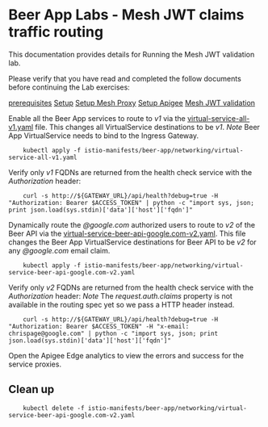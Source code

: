 # Beer App Labs - Mesh JWT claims traffic routing
This documentation provides details for Running the Mesh JWT validation lab.

Please verify that you have read and completed the follow documents before continuing the Lab exercises:

[prerequisites](../docs/PREREQUISITES.md)
[Setup](../docs/SETUP.md)
[Setup Mesh Proxy](../docs/SETUP-MESH-PROXY.md)
[Setup Apigee](../docs/SETUP-APIGEE.md)
[Mesh JWT validation](Mesh-JWT-validation.md)


Enable all the Beer App services to route to *v1* via the [virtual-service-all-v1.yaml](istio-manifests/beer-app/networking/virtual-service-all-v1.yaml) file. This changes all VirtualService destinations to be *v1*. _Note_ Beer App VirtualService needs to bind to the Ingress Gateway.

        kubectl apply -f istio-manifests/beer-app/networking/virtual-service-all-v1.yaml
        

Verify only *v1* FQDNs are returned from the health check service with the *Authorization* header:

        curl -s http://${GATEWAY_URL}/api/health?debug=true -H "Authorization: Bearer $ACCESS_TOKEN" | python -c "import sys, json; print json.load(sys.stdin)['data']['host']['fqdn']"

Dynamically route the *@google.com* authorized users to route to *v2* of the Beer API via the [virtual-service-beer-api-google.com-v2.yaml](istio-manifests/beer-app/networking/virtual-service-beer-api-google.com-v2.yaml). This file changes the Beer App VirtualService destinations for Beer API to be *v2* for any *@google.com* email claim.

        kubectl apply -f istio-manifests/beer-app/networking/virtual-service-beer-api-google.com-v2.yaml
        

Verify only *v2* FQDNs are returned from the health check service with the *Authorization* header: _Note_ The _request.auth.claims_ property is not available in the routing spec yet so we pass a HTTP header instead. 

        curl -s http://${GATEWAY_URL}/api/health?debug=true -H "Authorization: Bearer $ACCESS_TOKEN" -H "x-email: chrispage@google.com" | python -c "import sys, json; print json.load(sys.stdin)['data']['host']['fqdn']"

Open the Apigee Edge analytics to view the errors and success for the service proxies.


## Clean up

        kubectl delete -f istio-manifests/beer-app/networking/virtual-service-beer-api-google.com-v2.yaml
